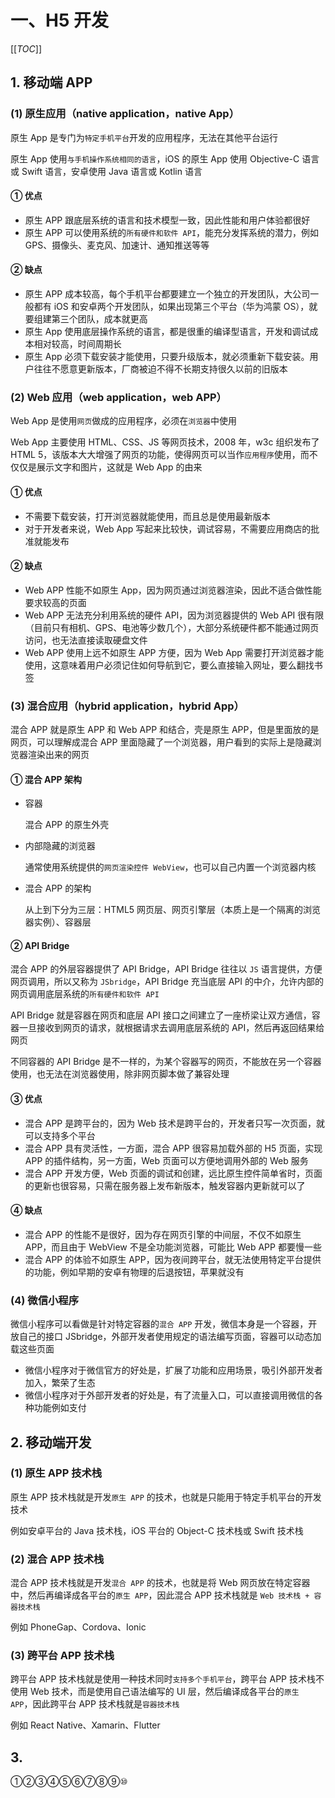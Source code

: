 # 一、H5 开发

[[_TOC_]]

## 1. 移动端 APP

### (1) 原生应用（native application，native App）

原生 App 是专门为`特定手机平台`开发的应用程序，无法在其他平台运行

原生 App 使用`与手机操作系统相同的语言`，iOS 的原生 App 使用 Objective-C 语言或 Swift 语言，安卓使用 Java 语言或 Kotlin 语言

#### ① 优点

* 原生 APP 跟底层系统的语言和技术模型一致，因此性能和用户体验都很好
* 原生 APP 可以使用系统的`所有硬件和软件 API`，能充分发挥系统的潜力，例如 GPS、摄像头、麦克风、加速计、通知推送等等

#### ② 缺点

* 原生 APP 成本较高，每个手机平台都要建立一个独立的开发团队，大公司一般都有 iOS 和安卓两个开发团队，如果出现第三个平台（华为鸿蒙 OS），就要组建第三个团队，成本就更高
* 原生 App 使用底层操作系统的语言，都是很重的编译型语言，开发和调试成本相对较高，时间周期长
* 原生 App 必须下载安装才能使用，只要升级版本，就必须重新下载安装。用户往往不愿意更新版本，厂商被迫不得不长期支持很久以前的旧版本

### (2) Web 应用（web application，web APP）

Web App 是使用`网页`做成的应用程序，必须在`浏览器`中使用

Web App 主要使用 HTML、CSS、JS 等网页技术，2008 年，w3c 组织发布了 HTML 5，该版本大大增强了网页的功能，使得网页可以当作`应用程序`使用，而不仅仅是展示文字和图片，这就是 Web App 的由来

#### ① 优点

* 不需要下载安装，打开浏览器就能使用，而且总是使用最新版本
* 对于开发者来说，Web App 写起来比较快，调试容易，不需要应用商店的批准就能发布

#### ② 缺点

* Web APP 性能不如原生 App，因为网页通过浏览器渲染，因此不适合做性能要求较高的页面
* Web APP 无法充分利用系统的硬件 API，因为浏览器提供的 Web API 很有限（目前只有相机、GPS、电池等少数几个），大部分系统硬件都不能通过网页访问，也无法直接读取硬盘文件
* Web APP 使用上远不如原生 APP 方便，因为 Web App 需要打开浏览器才能使用，这意味着用户必须记住如何导航到它，要么直接输入网址，要么翻找书签

### (3) 混合应用（hybrid application，hybrid App）

混合 APP 就是原生 APP 和 Web APP 和结合，壳是原生 APP，但是里面放的是网页，可以理解成混合 APP 里面隐藏了一个浏览器，用户看到的实际上是隐藏浏览器渲染出来的网页

#### ① 混合 APP 架构

* 容器
  
  混合 APP 的原生外壳

* 内部隐藏的浏览器
  
  通常使用系统提供的`网页渲染控件 WebView`，也可以自己内置一个浏览器内核

* 混合 APP 的架构
  
  从上到下分为三层：HTML5 网页层、网页引擎层（本质上是一个隔离的浏览器实例）、容器层

#### ② API Bridge

混合 APP 的外层容器提供了 API Bridge，API Bridge 往往以 `JS` 语言提供，方便网页调用，所以又称为 `JSbridge`，API Bridge 充当底层 API 的中介，允许内部的网页调用底层系统的`所有硬件和软件 API`

API Bridge 就是容器在网页和底层 API 接口之间建立了一座桥梁让双方通信，容器一旦接收到网页的请求，就根据请求去调用底层系统的 API，然后再返回结果给网页

不同容器的 API Bridge 是不一样的，为某个容器写的网页，不能放在另一个容器使用，也无法在浏览器使用，除非网页脚本做了兼容处理

#### ③ 优点

* 混合 APP 是跨平台的，因为 Web 技术是跨平台的，开发者只写一次页面，就可以支持多个平台
* 混合 APP 具有灵活性，一方面，混合 APP 很容易加载外部的 H5 页面，实现 APP 的插件结构，另一方面，Web 页面可以方便地调用外部的 Web 服务
* 混合 APP 开发方便，Web 页面的调试和创建，远比原生控件简单省时，页面的更新也很容易，只需在服务器上发布新版本，触发容器内更新就可以了

#### ④ 缺点

* 混合 APP 的性能不是很好，因为存在网页引擎的中间层，不仅不如原生 APP，而且由于 WebView 不是全功能浏览器，可能比 Web APP 都要慢一些
* 混合 APP 的体验不如原生 APP，因为夜间跨平台，就无法使用特定平台提供的功能，例如早期的安卓有物理的后退按钮，苹果就没有

### (4) 微信小程序

微信小程序可以看做是针对特定容器的`混合 APP` 开发，微信本身是一个容器，开放自己的接口 JSbridge，外部开发者使用规定的语法编写页面，容器可以动态加载这些页面

* 微信小程序对于微信官方的好处是，扩展了功能和应用场景，吸引外部开发者加入，繁荣了生态
* 微信小程序对于外部开发者的好处是，有了流量入口，可以直接调用微信的各种功能例如支付

## 2. 移动端开发

### (1) 原生 APP 技术栈

原生 APP 技术栈就是开发`原生 APP` 的技术，也就是只能用于特定手机平台的开发技术

例如安卓平台的 Java 技术栈，iOS 平台的 Object-C 技术栈或 Swift 技术栈

### (2) 混合 APP 技术栈

混合 APP 技术栈就是开发`混合 APP` 的技术，也就是将 Web 网页放在特定容器中，然后再编译成各平台的`原生 APP`，因此混合 APP 技术栈就是 `Web 技术栈 + 容器技术栈`

例如 PhoneGap、Cordova、Ionic

### (3) 跨平台 APP 技术栈

跨平台 APP 技术栈就是使用一种技术同时`支持多个手机平台`，跨平台 APP 技术栈不使用 Web 技术，而是使用自己语法编写的 UI 层，然后编译成各平台的`原生 APP`，因此跨平台 APP 技术栈就是`容器技术栈`

例如 React Native、Xamarin、Flutter

## 3. 

①②③④⑤⑥⑦⑧⑨⑩
